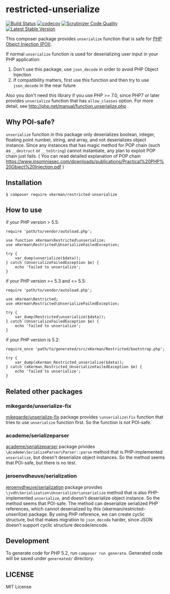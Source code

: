 # restricted-unserialize

[![Build Status](https://travis-ci.org/xKerman/restricted-unserialize.svg?branch=master)](https://travis-ci.org/xKerman/restricted-unserialize)
[![codecov](https://codecov.io/gh/xKerman/restricted-unserialize/branch/master/graph/badge.svg)](https://codecov.io/gh/xKerman/restricted-unserialize)
[![Scrutinizer Code Quality](https://scrutinizer-ci.com/g/xKerman/restricted-unserialize/badges/quality-score.png?b=master)](https://scrutinizer-ci.com/g/xKerman/restricted-unserialize/?branch=master)
[![Latest Stable Version](https://poser.pugx.org/xkerman/restricted-unserialize/v/stable)](https://packagist.org/packages/xkerman/restricted-unserialize)

This composer package provides `unserialize` function that is safe for [PHP Obejct Injection (POI)](https://www.owasp.org/index.php/PHP_Object_Injection).

If normal `unserialize` function is used for deserializing user input in your PHP application:

1. Don't use this package, use `json_decode` in order to avoid PHP Object Injection
2. If compatibility matters, first use this function and then try to use `json_decode` in the near future

Also you don't need this library if you use PHP >= 7.0, since PHP7 or later provides `unserialize` function that has `allow_classes` option. For more detail, see http://php.net/manual/function.unserialize.php .


## Why POI-safe?

`unserialize` function in this package only deserializes boolean, integer, floating point number, string, and array, and not deserializes object instance.
Since any instances that has magic method for POP chain (such as `__destruct` or `__toString`) cannot instantiate, any plan to exploit POP chain just fails.
( You can read detailed explanation of POP chain https://www.insomniasec.com/downloads/publications/Practical%20PHP%20Object%20Injection.pdf )



## Installation

```
$ composer require xkerman/restricted-unserialize
```


## How to use

if your PHP version > 5.5:

```
require 'path/to/vendor/autoload.php';

use function xKerman\Restricted\unserialize;
use xKerman\Restricted\UnserializeFailedException;

try {
    var_dump(unserialize($data));
} catch (UnserializeFailedException $e) {
    echo 'failed to unserialize';
}
```

if your PHP version >= 5.3 and <= 5.5:

```
require 'path/to/vendor/autoload.php';

use xKerman\Restricted;
use xKerman\Restricted\UnserializeFailedException;

try {
    var_dump(Restricted\unserialize($data));
} catch (UnserializeFailedException $e) {
    echo 'failed to unserialize';
}
```

if your PHP version is 5.2:

```
require_once 'path/to/generated/src/xKerman/Restricted/bootstrap.php';

try {
    var_dump(xKerman_Restricted_unserialize($data));
} catch (xKerman_Restricted_UnserializeFailedException $e) {
    echo 'failed to unserialize';
}
```

## Related other packages

### mikegarde/unserialize-fix

[mikegarde/unserialize-fix](https://github.com/MikeGarde/unserialize-fix) package provides `\unserialize\fix` function that tries to use `unserialize` function first.  So the function is not POI-safe.


### academe/serializeparser

[academe/serializeparser](https://github.com/academe/SerializeParser) package privides `\Academe\SerializeParser\Parser::parse` method that is PHP-implemented `unserialize`, but doesn't deserialize object instances.  So the method seems that POI-safe, but there is no test.


### jeroenvdheuve/serialization

[jeroenvdheuve/serialization](https://github.com/jeroenvdheuvel/serialization) package provides `\jvdh\Serialization\Unserializer\unserialize` method that is also PHP-implemented `unserialize`, and doesn't deserialize object instance.  So the method seems that POI-safe.
The method can deserialize serialized PHP references, which cannot deserialized by this (xkerman/restricted-unserilize) package.  By using PHP reference, we can create cyclic structure, but that makes migration to `json_decode` harder, since JSON doesn't support cyclic structure decode/encode.


## Development

To generate code for PHP 5.2, run `composer run generate`.
Generated code will be saved under `genereated/` directory.


## LICENSE

MIT License
